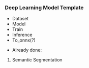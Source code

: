 ### Deep Learning Model Template
- Dataset
- Model
- Train
- Inference
- To_onnx(?)

* Already done:
1. Semantic Segmentation
